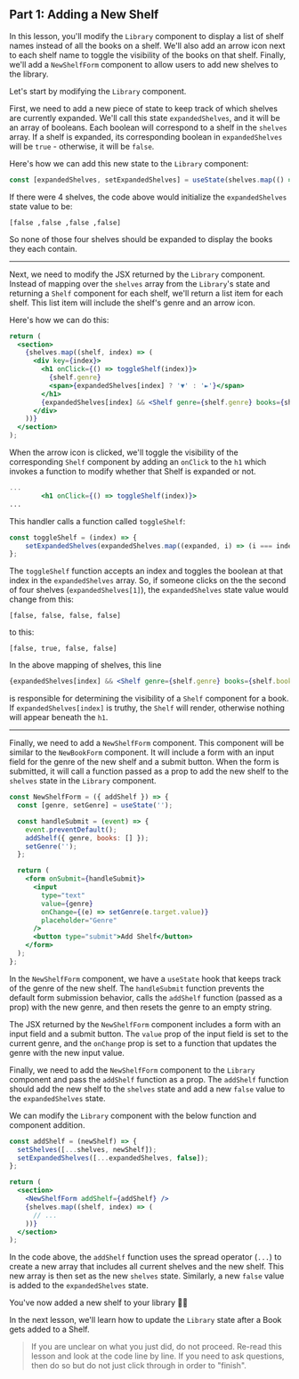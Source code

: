 ## Part 1: Adding a New Shelf

In this lesson, you'll modify the `Library` component to display a list of shelf names instead of all the books on a shelf. We'll also add an arrow icon next to each shelf name to toggle the visibility of the books on that shelf. Finally, we'll add a `NewShelfForm` component to allow users to add new shelves to the library.

Let's start by modifying the `Library` component. 

First, we need to add a new piece of state to keep track of which shelves are currently expanded. We'll call this state `expandedShelves`, and it will be an array of booleans. Each boolean will correspond to a shelf in the `shelves` array. If a shelf is expanded, its corresponding boolean in `expandedShelves` will be `true` - otherwise, it will be `false`.

Here's how we can add this new state to the `Library` component:

```jsx
const [expandedShelves, setExpandedShelves] = useState(shelves.map(() => false));
```

If there were 4 shelves, the code above would initialize the `expandedShelves` state value to be:

`[false ,false ,false ,false]`

So none of those four shelves should be expanded to display the books they each contain.

----

Next, we need to modify the JSX returned by the `Library` component. Instead of mapping over the `shelves` array from the `Library`'s state and returning a `Shelf` component for each shelf, we'll return a list item for each shelf. This list item will include the shelf's genre and an arrow icon. 

Here's how we can do this:

```jsx
return (
  <section>
    {shelves.map((shelf, index) => (
      <div key={index}>
        <h1 onClick={() => toggleShelf(index)}> 
          {shelf.genre} 
          <span>{expandedShelves[index] ? '▼' : '►'}</span>
        </h1>
        {expandedShelves[index] && <Shelf genre={shelf.genre} books={shelf.books} />}
      </div>
    ))}
  </section>
);
```

When the arrow icon is clicked, we'll toggle the visibility of the corresponding `Shelf` component by adding an `onClick` to the `h1` which invokes a function to modify whether that Shelf is expanded or not.

```jsx
...
        <h1 onClick={() => toggleShelf(index)}> 
...
```

This handler calls a function called `toggleShelf`: 

```jsx
const toggleShelf = (index) => {
    setExpandedShelves(expandedShelves.map((expanded, i) => (i === index ? !expanded : expanded)));
};
```

The `toggleShelf` function accepts an index and toggles the boolean at that index in the `expandedShelves` array. So, if someone clicks on the the second of four shelves (`expandedShelves[1]`), the `expandedShelves` state value would change from this:

`[false, false, false, false]`

to this:

`[false, true, false, false]`


In the above mapping of shelves, this line

```jsx
{expandedShelves[index] && <Shelf genre={shelf.genre} books={shelf.books} />}
```

is responsible for determining the visibility of a `Shelf` component for a book. If `expandedShelves[index]` is truthy, the `Shelf` will render, otherwise nothing will appear beneath the `h1`.


----

Finally, we need to add a `NewShelfForm` component. This component will be similar to the `NewBookForm` component. It will include a form with an input field for the genre of the new shelf and a submit button. When the form is submitted, it will call a function passed as a prop to add the new shelf to the `shelves` state in the `Library` component.


```jsx
const NewShelfForm = ({ addShelf }) => {
  const [genre, setGenre] = useState('');

  const handleSubmit = (event) => {
    event.preventDefault();
    addShelf({ genre, books: [] });
    setGenre('');
  };

  return (
    <form onSubmit={handleSubmit}>
      <input
        type="text"
        value={genre}
        onChange={(e) => setGenre(e.target.value)}
        placeholder="Genre"
      />
      <button type="submit">Add Shelf</button>
    </form>
  );
};
```

In the `NewShelfForm` component, we have a `useState` hook that keeps track of the genre of the new shelf. The `handleSubmit` function prevents the default form submission behavior, calls the `addShelf` function (passed as a prop) with the new genre, and then resets the genre to an empty string.

The JSX returned by the `NewShelfForm` component includes a form with an input field and a submit button. The `value` prop of the input field is set to the current genre, and the `onChange` prop is set to a function that updates the genre with the new input value.

Finally, we need to add the `NewShelfForm` component to the `Library` component and pass the `addShelf` function as a prop. The `addShelf` function should add the new shelf to the `shelves` state and add a new `false` value to the `expandedShelves` state.

We can modify the `Library` component with the below function and component addition.

```jsx
const addShelf = (newShelf) => {
  setShelves([...shelves, newShelf]);
  setExpandedShelves([...expandedShelves, false]);
};

return (
  <section>
    <NewShelfForm addShelf={addShelf} />
    {shelves.map((shelf, index) => (
      // ...
    ))}
  </section>
);
```

In the code above, the `addShelf` function uses the spread operator (`...`) to create a new array that includes all current shelves and the new shelf. This new array is then set as the new `shelves` state. Similarly, a new `false` value is added to the `expandedShelves` state.

You've now added a new shelf to your library 😮‍💨

In the next lesson, we'll learn how to update the `Library` state after a Book gets added to a Shelf. 

> If you are unclear on what you just did, do not proceed. Re-read this lesson and look at the code line by line. If you need to ask questions, then do so but do not just click through in order to "finish".

